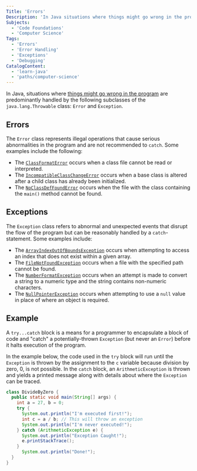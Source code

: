```yaml
---
Title: 'Errors'
Description: 'In Java situations where things might go wrong in the program are predominantly handled by the Error and Exception classes.'
Subjects:
  - 'Code Foundations'
  - 'Computer Science'
Tags:
  - 'Errors'
  - 'Error Handling'
  - 'Exceptions'
  - 'Debugging'
CatalogContent:
  - 'learn-java'
  - 'paths/computer-science'
---
```


In Java, situations where [things might go wrong in the program](https://www.codecademy.com/resources/docs/general/error) are predominantly handled by the following subclasses of the `java.lang.Throwable` class: `Error` and `Exception`.

## Errors

The `Error` class represents illegal operations that cause serious abnormalities in the program and are not recommended to `catch`. Some examples include the following:

- The [`ClassFormatError`](https://www.codecademy.com/resources/docs/java/errors/classformaterror) occurs when a class file cannot be read or interpreted.
- The [`IncompatibleClassChangeError`](https://www.codecademy.com/resources/docs/java/errors/incompatibleclasschangeerror) occurs when a base class is altered after a child class has already been initialized.
- The [`NoClassDefFoundError`](https://www.codecademy.com/resources/docs/java/errors/noclassdeffounderror) occurs when the file with the class containing the `main()` method cannot be found.

## Exceptions

The `Exception` class refers to abnormal and unexpected events that disrupt the flow of the program but can be reasonably handled by a `catch`-statement. Some examples include:

- The [`ArrayIndexOutOfBoundsException`](https://www.codecademy.com/resources/docs/java/errors/arrayindexoutofboundsexception) occurs when attempting to access an index that does not exist within a given array.
- The [`FileNotFoundException`](https://www.codecademy.com/resources/docs/java/errors/filenotfoundexception) occurs when a file with the specified path cannot be found.
- The [`NumberFormatException`](https://www.codecademy.com/resources/docs/java/errors/numberformatexception) occurs when an attempt is made to convert a string to a numeric type and the string contains non-numeric characters.
- The [`NullPointerException`](https://www.codecademy.com/resources/docs/java/errors/nullpointerexception) occurs when attempting to use a `null` value in place of where an object is required.

## Example

A `try...catch` block is a means for a programmer to encapsulate a block of code and "catch" a potentially-thrown `Exception` (but never an `Error`) before it halts execution of the program.

In the example below, the code used in the `try` block will run until the `Exception` is thrown by the assignment to the `c` variable because division by zero, 0, is not possible. In the `catch` block, an `ArithmeticException` is thrown and yields a printed message along with details about where the `Exception` can be traced.

```java
class DivideByZero {
  public static void main(String[] args) {
    int a = 27, b = 0;
    try {
      System.out.println("I'm executed first!");
      int c = a / b; // This will throw an exception
      System.out.println("I'm never executed!");
    } catch (ArithmeticException e) {
      System.out.println("Exception Caught!");
      e.printStackTrace();
    }
      System.out.println("Done!");
  }
}
```
